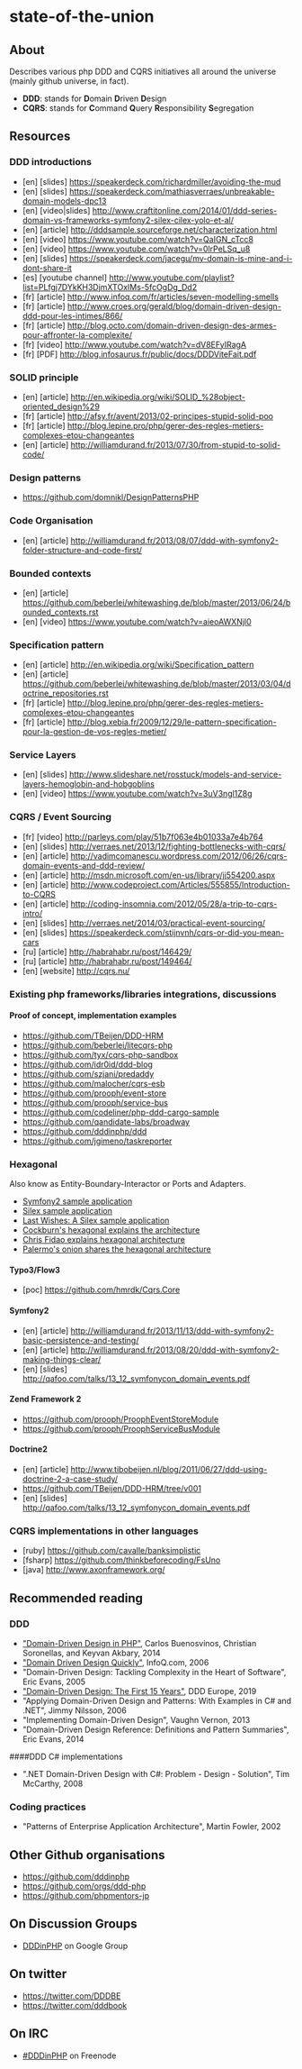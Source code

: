 state-of-the-union
==================

About
-----

Describes various php DDD and CQRS initiatives all around the universe (mainly github universe, in fact).

- **DDD**: stands for <strong>D</strong>omain <strong>D</strong>riven <strong>D</strong>esign
- **CQRS**: stands for <strong>C</strong>ommand <strong>Q</strong>uery <strong>R</strong>esponsibility <strong>S</strong>egregation

Resources
---------

### DDD introductions

- [en] [slides] https://speakerdeck.com/richardmiller/avoiding-the-mud
- [en] [slides] https://speakerdeck.com/mathiasverraes/unbreakable-domain-models-dpc13
- [en] [video|slides] http://www.craftitonline.com/2014/01/ddd-series-domain-vs-frameworks-symfony2-silex-cilex-yolo-et-al/
- [en] [article] http://dddsample.sourceforge.net/characterization.html
- [en] [video] https://www.youtube.com/watch?v=QaIGN_cTcc8
- [en] [video] https://www.youtube.com/watch?v=0lrPeLSq_u8
- [en] [slides] https://speakerdeck.com/jacegu/my-domain-is-mine-and-i-dont-share-it
- [es] [youtube channel] http://www.youtube.com/playlist?list=PLfgj7DYkKH3DjmXTOxIMs-5fcOgDg_Dd2
- [fr] [article] http://www.infoq.com/fr/articles/seven-modelling-smells
- [fr] [article] http://www.croes.org/gerald/blog/domain-driven-design-ddd-pour-les-intimes/866/
- [fr] [article] http://blog.octo.com/domain-driven-design-des-armes-pour-affronter-la-complexite/
- [fr] [video] http://www.youtube.com/watch?v=dV8EFyIRagA
- [fr] [PDF] http://blog.infosaurus.fr/public/docs/DDDViteFait.pdf

### SOLID principle

- [en] [article] http://en.wikipedia.org/wiki/SOLID_%28object-oriented_design%29
- [fr] [article] http://afsy.fr/avent/2013/02-principes-stupid-solid-poo
- [fr] [article] http://blog.lepine.pro/php/gerer-des-regles-metiers-complexes-etou-changeantes
- [en] [article] http://williamdurand.fr/2013/07/30/from-stupid-to-solid-code/

### Design patterns

- https://github.com/domnikl/DesignPatternsPHP

### Code Organisation

- [en] [article] http://williamdurand.fr/2013/08/07/ddd-with-symfony2-folder-structure-and-code-first/

### Bounded contexts

- [en] [article] https://github.com/beberlei/whitewashing.de/blob/master/2013/06/24/bounded_contexts.rst
- [en] [video] https://www.youtube.com/watch?v=aieoAWXNjl0

### Specification pattern

- [en] [article] http://en.wikipedia.org/wiki/Specification_pattern
- [en] [article] https://github.com/beberlei/whitewashing.de/blob/master/2013/03/04/doctrine_repositories.rst
- [fr] [article] http://blog.lepine.pro/php/gerer-des-regles-metiers-complexes-etou-changeantes
- [fr] [article] http://blog.xebia.fr/2009/12/29/le-pattern-specification-pour-la-gestion-de-vos-regles-metier/

### Service Layers
- [en] [slides] http://www.slideshare.net/rosstuck/models-and-service-layers-hemoglobin-and-hobgoblins
- [en] [video] https://www.youtube.com/watch?v=3uV3ngl1Z8g

### CQRS / Event Sourcing

- [fr] [video] http://parleys.com/play/51b7f063e4b01033a7e4b764
- [en] [slides] http://verraes.net/2013/12/fighting-bottlenecks-with-cqrs/
- [en] [article] http://vadimcomanescu.wordpress.com/2012/06/26/cqrs-domain-events-and-ddd-review/
- [en] [article] http://msdn.microsoft.com/en-us/library/jj554200.aspx
- [en] [article] http://www.codeproject.com/Articles/555855/Introduction-to-CQRS
- [en] [article] http://coding-insomnia.com/2012/05/28/a-trip-to-cqrs-intro/
- [en] [slides] http://verraes.net/2014/03/practical-event-sourcing/
- [en] [slides] https://speakerdeck.com/stijnvnh/cqrs-or-did-you-mean-cars
- [ru] [article] http://habrahabr.ru/post/146429/
- [ru] [article] http://habrahabr.ru/post/149464/
- [en] [website] http://cqrs.nu/

### Existing php frameworks/libraries integrations, discussions


#### Proof of concept, implementation examples

- https://github.com/TBeijen/DDD-HRM
- https://github.com/beberlei/litecqrs-php
- https://github.com/tyx/cqrs-php-sandbox
- https://github.com/idr0id/ddd-blog
- https://github.com/szjani/predaddy
- https://github.com/malocher/cqrs-esb
- https://github.com/prooph/event-store
- https://github.com/prooph/service-bus
- https://github.com/codeliner/php-ddd-cargo-sample
- https://github.com/qandidate-labs/broadway
- https://github.com/dddinphp/ddd
- https://github.com/jgimeno/taskreporter

### Hexagonal

Also know as Entity-Boundary-Interactor or Ports and Adapters.

- [Symfony2 sample application](https://github.com/MarcelloDuarte/hexagonal-symfony/)
- [Silex sample application](https://github.com/igorw/doucheswag/)
- [Last Wishes: A Silex sample application](https://github.com/dddinphp/last-wishes/)
- [Cockburn's hexagonal explains the architecture](http://alistair.cockburn.us/Hexagonal+architecture)
- [Chris Fidao explains hexagonal architecture](http://fideloper.com/hexagonal-architecture)
- [Palermo's onion shares the hexagonal architecture](http://jeffreypalermo.com/blog/the-onion-architecture-part-1)

#### Typo3/Flow3

- [poc] https://github.com/hmrdk/Cqrs.Core

#### Symfony2

- [en] [article] http://williamdurand.fr/2013/11/13/ddd-with-symfony2-basic-persistence-and-testing/
- [en] [article] http://williamdurand.fr/2013/08/20/ddd-with-symfony2-making-things-clear/
- [en] [slides] http://qafoo.com/talks/13_12_symfonycon_domain_events.pdf

#### Zend Framework 2

- https://github.com/prooph/ProophEventStoreModule
- https://github.com/prooph/ProophServiceBusModule

#### Doctrine2

- [en] [article] http://www.tibobeijen.nl/blog/2011/06/27/ddd-using-doctrine-2-a-case-study/
- https://github.com/TBeijen/DDD-HRM/tree/v001
- [en] [slides] http://qafoo.com/talks/13_12_symfonycon_domain_events.pdf

### CQRS implementations in other languages

- [ruby] https://github.com/cavalle/banksimplistic
- [fsharp] https://github.com/thinkbeforecoding/FsUno
- [java] http://www.axonframework.org/

Recommended reading
-------------------

### DDD

- ["Domain-Driven Design in PHP"](https://leanpub.com/ddd-in-php), Carlos Buenosvinos, Christian Soronellas, and Keyvan Akbary, 2014
- ["Domain Driven Design Quickly"](http://www.infoq.com/fr/minibooks/domain-driven-design-quickly), InfoQ.com, 2006
- "Domain-Driven Design: Tackling Complexity in the Heart of Software", Eric Evans, 2005
- ["Domain-Driven Design: The First 15 Years"](https://leanpub.com/ddd_first_15_years), DDD Europe, 2019
- "Applying Domain-Driven Design and Patterns: With Examples in C# and .NET", Jimmy Nilsson, 2006
- "Implementing Domain-Driven Design", Vaughn Vernon, 2013
- "Domain-Driven Design Reference: Definitions and Pattern Summaries", Eric Evans, 2014

####DDD C# implementations

- ".NET Domain-Driven Design with C#: Problem - Design - Solution", Tim McCarthy, 2008

### Coding practices

- "Patterns of Enterprise Application Architecture", Martin Fowler, 2002

Other Github organisations
--------------------------

- https://github.com/dddinphp
- https://github.com/orgs/ddd-php
- https://github.com/phpmentors-jp

On Discussion Groups
----------------

- [DDDinPHP](http://dddinphp.org) on Google Group

On twitter
----------

- https://twitter.com/DDDBE
- https://twitter.com/dddbook

On IRC
------

- [#DDDinPHP](irc://irc.freenode.net/#dddinphp) on Freenode
